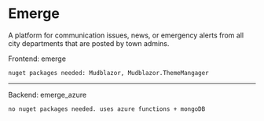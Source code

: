 
# Emerge

A platform for communication issues, news, or emergency alerts from all city departments that are posted by town admins. 

Frontend: emerge

    nuget packages needed: Mudblazor, Mudblazor.ThemeMangager

---
Backend: emerge_azure

    no nuget packages needed. uses azure functions + mongoDB
